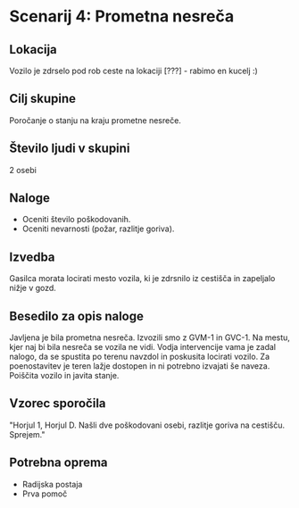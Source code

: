 # Scenarij 4: Prometna nesreča

## Lokacija
Vozilo je zdrselo pod rob ceste na lokaciji [???] - rabimo en kucelj :)

## Cilj skupine
Poročanje o stanju na kraju prometne nesreče.

## Število ljudi v skupini
2 osebi

## Naloge
- Oceniti število poškodovanih.
- Oceniti nevarnosti (požar, razlitje goriva).

## Izvedba
Gasilca morata locirati mesto vozila, ki je zdrsnilo iz cestišča in zapeljalo nižje v gozd.

## Besedilo za opis naloge
Javljena je bila prometna nesreča. Izvozili smo z GVM-1 in GVC-1. Na mestu, kjer naj bi bila nesreča se vozila ne vidi. Vodja intervencije vama je zadal nalogo, da se spustita po terenu navzdol in poskusita locirati vozilo. Za poenostavitev je teren lažje dostopen in ni potrebno izvajati še naveza. Poiščita vozilo in javita stanje.

## Vzorec sporočila
"Horjul 1, Horjul D. Našli dve poškodovani osebi, razlitje goriva na cestišču. Sprejem."

## Potrebna oprema
- Radijska postaja
- Prva pomoč
